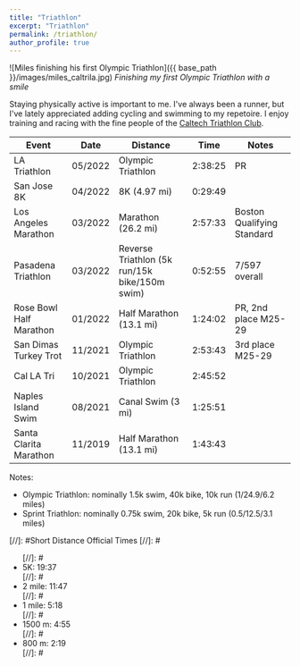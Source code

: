 ```yaml
---
title: "Triathlon"
excerpt: "Triathlon"
permalink: /triathlon/
author_profile: true
---
```


![Miles finishing his first Olympic Triathlon]({{ base_path }}/images/miles_caltrila.jpg)
*Finishing my first Olympic Triathlon with a smile*

Staying physically active is important to me. I've always been a runner, but I've lately appreciated adding cycling and swimming to my repetoire. I enjoy training and racing with the fine people of the [Caltech Triathlon Club](https://triathlon.clubs.caltech.edu/).

| Event                      | Date    | Distance                                      | Time      | Notes                        |
| -------------------------- | ------- | --------------------------------------------- | --------- | ---------------------------- |
| LA Triathlon               | 05/2022 | Olympic Triathlon                             | 2:38:25   | PR                           |
| San Jose 8K                | 04/2022 | 8K (4.97 mi)                                  | 0:29:49   |                              |
| Los Angeles Marathon       | 03/2022 | Marathon (26.2 mi)                            | 2:57:33   | Boston Qualifying Standard   |
| Pasadena Triathlon         | 03/2022 | Reverse Triathlon (5k run/15k bike/150m swim) | 0:52:55   | 7/597 overall                |
| Rose Bowl Half Marathon    | 01/2022 | Half Marathon (13.1 mi)                       | 1:24:02   | PR, 2nd place M25-29         |
| San Dimas Turkey Trot      | 11/2021 | Olympic Triathlon                             | 2:53:43   | 3rd place M25-29             |
| Cal LA Tri                 | 10/2021 | Olympic Triathlon                             | 2:45:52   |                              |
| Naples Island Swim         | 08/2021 | Canal Swim (3 mi)                             | 1:25:51   |                              |
| Santa Clarita Marathon     | 11/2019 | Half Marathon (13.1 mi)                       | 1:43:43   |                              |

Notes:
<ul>
	<li>Olympic Triathlon: nominally 1.5k swim, 40k bike, 10k run (1/24.9/6.2 miles)</li>
	<li>Sprint Triathlon: nominally 0.75k swim, 20k bike, 5k run (0.5/12.5/3.1 miles)</li>
</ul>

[//]: #Short Distance Official Times
[//]: #<ul>
[//]: #	<li>5K: 19:37</li>
[//]: #	<li>2 mile: 11:47</li>
[//]: #	<li>1 mile: 5:18</li>
[//]: #	<li>1500 m: 4:55</li>
[//]: #	<li>800 m: 2:19</li>
[//]: #</ul>

